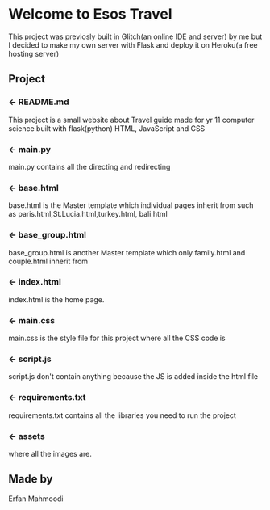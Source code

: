 Welcome to Esos Travel
=================
This project was previosly built in Glitch(an online IDE and server) by me but I decided to make my own server with Flask and deploy it on Heroku(a free hosting server)


Project
------------

### ← README.md

This project is a small website about Travel guide made for yr 11 computer science  built with flask(python) HTML, JavaScript and CSS

### ← main.py

main.py contains all the directing and redirecting


### ← base.html

base.html is the Master template which individual pages inherit from such as paris.html,St.Lucia.html,turkey.html, bali.html

### ← base_group.html

base_group.html is another Master template which only family.html and couple.html inherit from

### ← index.html

index.html is the home page.

### ← main.css

main.css is the style file for this project where all the CSS code is

### ← script.js

script.js don't contain anything because the JS is added inside the html file

### ← requirements.txt

requirements.txt contains all the libraries you need to run the project

### ← assets

where all the images are.

Made by
-------------------

Erfan Mahmoodi
